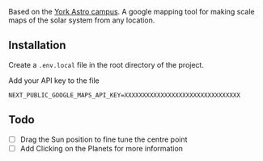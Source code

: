 Based on the [York Astro campus](https://astrocampus.york.ac.uk/cycle-the-solar-system/). A google mapping tool for making scale maps of the solar system from any location.

## Installation

Create a `.env.local` file in the root directory of the project.

Add your API key to the file

```
NEXT_PUBLIC_GOOGLE_MAPS_API_KEY=XXXXXXXXXXXXXXXXXXXXXXXXXXXXXXXX
```

## Todo

- [ ] Drag the Sun position to fine tune the centre point
- [ ] Add Clicking on the Planets for more information